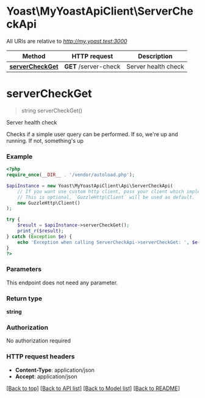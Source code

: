 # Yoast\MyYoastApiClient\ServerCheckApi

All URIs are relative to *http://my.yoast.test:3000*

Method | HTTP request | Description
------------- | ------------- | -------------
[**serverCheckGet**](ServerCheckApi.md#serverCheckGet) | **GET** /server-check | Server health check


# **serverCheckGet**
> string serverCheckGet()

Server health check

Checks if a simple user query can be performed. If so, we're up and running. If not, something's up

### Example
```php
<?php
require_once(__DIR__ . '/vendor/autoload.php');

$apiInstance = new Yoast\MyYoastApiClient\Api\ServerCheckApi(
    // If you want use custom http client, pass your client which implements `GuzzleHttp\ClientInterface`.
    // This is optional, `GuzzleHttp\Client` will be used as default.
    new GuzzleHttp\Client()
);

try {
    $result = $apiInstance->serverCheckGet();
    print_r($result);
} catch (Exception $e) {
    echo 'Exception when calling ServerCheckApi->serverCheckGet: ', $e->getMessage(), PHP_EOL;
}
?>
```

### Parameters
This endpoint does not need any parameter.

### Return type

**string**

### Authorization

No authorization required

### HTTP request headers

 - **Content-Type**: application/json
 - **Accept**: application/json

[[Back to top]](#) [[Back to API list]](../../README.md#documentation-for-api-endpoints) [[Back to Model list]](../../README.md#documentation-for-models) [[Back to README]](../../README.md)

